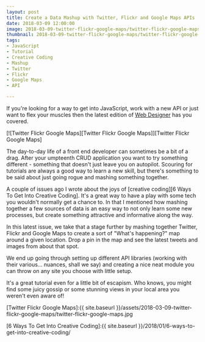 ```yaml
---
layout: post
title: Create a Data Mashup with Twitter, Flickr and Google Maps APIs
date: 2018-03-09 12:00:00
image: 2018-03-09-twitter-flickr-google-maps/twitter-flickr-google-maps.jpg
thumbnail: 2018-03-09-twitter-flickr-google-maps/twitter-flickr-google-maps-sm.jpg
tags:
- JavaScript
- Tutorial
- Creative Coding
- Mashup
- Twitter
- Flickr
- Google Maps
- API

---
```


If you're looking for a way to get into JavaScript, work with a new API or just want to flex your muscles then the latest edition of [Web Designer][Web Designer] has you covered.

[![Twitter Flickr Google Maps][Twitter Flickr Google Maps]][Twitter Flickr Google Maps]

The day-to-day life of a front end developer can sometimes be a bit of a drag. After your umpteenth CRUD application you want to try something different - something that doesn't just leave you on autopilot. Scouring for tutorials are always a good way to learn a new skill, but there's something to be said about just going rogue and mashing something together.

A couple of issues ago I wrote about the joys of [creative coding][6 Ways To Get Into Creative Coding]. It's a great way to have a play with some tech you wouldn't normally get a chance to. In that I mentioned how mashing together a few sources of data is an easy way to not only learn some new processes, but create something attractive and informative along the way.

In this latest issue, we take that a stage further by mashing together Twitter, Flickr and Google Maps to create a sort of "What's happening?" map around a given location. Drop a pin in the map and see the latest tweets and images from about that spot.

We end up going through setting up different API libraries (working with their various... nuances, shall we say) and creating a nice neat module you can throw on any site you choose with little setup.

It's a great tutorial even for a little bit of escapism. Who knows, you might find some juicy gossip or some stunning views in your local area you weren't even aware of!

[Twitter Flickr Google Maps]:{{ site.baseurl }}/assets/2018-03-09-twitter-flickr-google-maps/twitter-flickr-google-maps.jpg

[Web Designer]:https://www.myfavouritemagazines.co.uk/web-designer-print-back-issues/web-designer-issue-272/
[6 Ways To Get Into Creative Coding]:{{ site.baseurl }}/2018/01/6-ways-to-get-into-creative-coding/